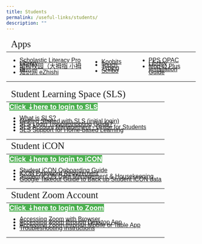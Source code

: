 ```yaml
---
title: Students
permalink: /useful-links/students/
description: ""
---
```

<table style="font-size:16px">
<thead>
	<tr><td colspan="3" style="font-family:impact; font-size:25px">Apps</td></tr>
	</thead>
	<tbody>
		<tr>
			<td style="border: solid 0px black">
				<ul>
					<li style="line-height:0.5; font-family:arial; font-size:16px"><a href="https://slz02.scholasticlearningzone.com/resources/dp-int/dist/#/login3/SGPDT3K" target="_blank">Scholastic Literacy Pro Library</a></li>
					<li style="line-height:0.5; font-family:arial; font-size:16px"><a href="https://zbschools.sg/" target="_blank">早报校园（大拇指 小拇指）</a></li>
					<li style="line-height:0.5; font-family:arial; font-size:16px"><a href="https://www.ezhishi.net/Contents/" target="_blank">知识网 eZhishi</a></li>
				</ul>
			</td>
			<td style="border: solid 0px black">
				<ul>
					<li style="line-height:0.5; font-family:arial; font-size:16px"><a href="https://member.koobits.com/" target="_blank">Koobits</a></li>
					<li style="line-height:0.5; font-family:arial; font-size:16px"><a href="http://www.mindclickonline.com/" target="_blank">Touch Typing</a></li>
					<li style="line-height:0.5; font-family:arial; font-size:16px"><a href="https://www.literatu.com" target="_blank">Scribo</a></li>
				</ul>
		</td>
		<td style="border: solid 0px black">
			<ul>
				<li style="line-height:0.5; font-family:arial; font-size:16px"><a href="https://schoolibrary.moe.edu.sg/punggolpri/cgi-bin/spydus.exe/MSGTRN/WPAC/HOME" target="_blank">PPS OPAC Library</a></li>
			<li style="line-height:0.5; font-family:arial; font-size:16px"><a href="https://plus.moo-o.com/" target="_blank">Moo-O Plus</a><br>	
					<a href="/files/Student/Moo_O/MooO_Student_Installation_Guide2020.pdf" target="_blank">Installation Guide</a></li>
			</ul>
				</td>
		</tr>
	</tbody>
	</table>
<table style="font-size:16px">
<thead>
	<tr><td style="font-family:impact; font-size:25px">Student Learning Space (SLS)</td></tr>
</thead>
<!--SLS-->
<tbody>
		<tr>
			<td style="border: solid 0px black"><a href="https://learning.moe.edu.sg/" target="_blank" style="font-weight:bold; font-size:18px; background-color: #4CAF50; color:white">Click ⇣here to login to SLS</a>
				<ul>
				<li style="line-height:0.5; font-family:arial; font-size:16px"><a href="https://www.youtube.com/watch?v=eKIHRVWxYPI" target="_blank">What is SLS?</a></li>
				<li style="line-height:0.5; font-family:arial; font-size:16px"><a href="/files/Student/SLS/Getting_Started_with_SLS.pdf" target="_blank">Getting Started with SLS (initial login)</a></li>
				<li style="line-height:0.5; font-family:arial; font-size:16px"><a href="https://static.learning.moe.edu.sg/UserGuide/login-troubleshooting.html" target="_blank">SLS Login Troubleshooting Guide?</a></li>
				<li style="line-height:0.5; font-family:arial; font-size:16px"><a href="/files/Student/SLS/sls_acct_mgmt_guide.pdf" target="_blank">SLS Account Management - Guide for Students</a></li>
				<li style="line-height:0.5; font-family:arial; font-size:16px"><a href="/files/Student/SLS/SLS_Support_for_HBL.pdf">SLS Support for Home-based Learning</a></li>
				</ul>
			</td>
		</tr>
</tbody>
<!--Student iCON-->
<thead>
	<tr><td style="font-family:impact; font-size:25px">Student iCON</td></tr>
</thead>
<tbody>
		<tr>
			<td style="border: solid 0px black"><a href="https://workspace.google.com/dashboard" target="_blank" style="font-weight:bold; font-size:18px; background-color: #4CAF50; color:white">Click ⇣here to login to iCON</a>
				<ul>
<!--23 Oct 2023-OB-Link not working
				<li style="line-height:0.5; font-family:arial; font-size:16px"><a target="_blank" href="https://drive.google.com/file/d/1GjW93FmNQh-KE_ZFXEla6WhfwilkJlPV/view?usp=sharing">iCON Password Requirement</a></li>
			<li style="line-height:0.5; font-family:arial; font-size:16px"><a target="_blank" href="https://drive.google.com/file/d/1xfODmtFNFVDerq98M8DEz0lOUSBk2-o0/view">Onboarding Guide - using Chromebook</a></li>
				<li style="line-height:0.5; font-family:arial; font-size:16px"><a target="_blank" href="https://drive.google.com/file/d/1kACPz5QDLl_LtL3YdZDgOwqEP7Tsju2g/view">Onboarding Guide - using Google Chrome from any devices e.g. iPad, HP Laptop</a></li>
-->
					<li style="line-height:0.5; font-family:arial; font-size:16px"><a href="/files/Student/ICON/student_icon_onboarding_guide.pdf" target="_blank" class="noicon">Student iCON Onboarding Guide</a></li>
					<li style="line-height:0.5; font-family:arial; font-size:16px"><a href="/files/Student/ICON/icon_password_requirements.pdf" target="_blank">iCON Password Requirement</a></li>
					<li style="line-height:0.5; font-family:arial; font-size:16px"><a href="/files/Student/ICON/quick_guide_on_student_icon_data_management.pdf" target="_blank">Student iCON Data Management &amp; Housekeeping</a><span style="font-size:14px"></span></li>
					<li style="line-height:0.5; font-family:arial; font-size:16px"><a href="/files/Student/ICON/google_takeout_guide_for_student_icon.pdf" target="_blank">Google Takeout Guide to Back up Student iCON data</a></li>
				</ul>
			</td>
	</tr>
</tbody>
<!--Student Zoom-->
<thead>
	<tr><td style="font-family:impact; font-size:25px">Student Zoom Account</td></tr>
</thead>
<tbody>
		<tr>
			<td style="border: solid 0px black"><a href="https://students-edu-sg.zoom.us/" target="_blank" style="font-weight:bold; font-size:18px; background-color: #4CAF50; color:white">Click ⇣here to login to Zoom</a>
			<ul>
				<li style="line-height:0.5; font-family:arial; font-size:16px"><a href="/files/Student/Zoom/Access_Zoom_Browser.pdf" target="_blank">Accessing Zoom with Browser</a></li>
			<li style="line-height:0.5; font-family:arial; font-size:16px"><a href="/files/Student/Zoom/Access_Zoom_DesktopApp.pdf" target="_blank">Accessing Zoom through Desktop App</a></li>
			<li style="line-height:0.5; font-family:arial; font-size:16px"><a href="/files/Student/Zoom/Access_Zoom_Mobile_TabletApp.pdf" target="_blank">Accessing Zoom through Mobile or Table App</a></li>
		<li style="line-height:0.5; font-family:arial; font-size:16px"><a href="/files/Student/Zoom/Zoom_Troubleshooting.pdf" target="_blank">Troubleshooting Instructions</a></li></ul></td>
		</tr>
</tbody>
</table>